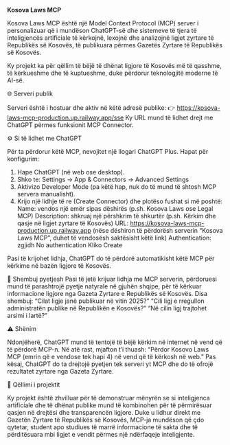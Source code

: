 **Kosova Laws MCP**

Kosova Laws MCP është një Model Context Protocol (MCP) server i personalizuar që i mundëson ChatGPT-së dhe sistemeve të tjera të inteligjencës artificiale të kërkojnë, lexojnë dhe analizojnë ligjet zyrtare të Republikës së Kosovës, të publikuara përmes Gazetës Zyrtare të Republikës së Kosovës.

Ky projekt ka për qëllim të bëjë të dhënat ligjore të Kosovës më të qasshme, të kërkueshme dhe të kuptueshme, duke përdorur teknologjitë moderne të AI-së.

🌐 Serveri publik

Serveri është i hostuar dhe aktiv në këtë adresë publike:
👉 https://kosova-laws-mcp-production.up.railway.app/sse
Ky URL mund të lidhet drejt me ChatGPT përmes funksionit MCP Connector.

⚙️ Si të lidhet me ChatGPT

Për ta përdorur këtë MCP, nevojitet një llogari ChatGPT Plus.
Hapat për konfigurim:
1. Hape ChatGPT (në web ose desktop).
2. Shko te: Settings → App & Connectors → Advanced Settings
3. Aktivizo Developer Mode
(pa këtë hap, nuk do të mund të shtosh MCP servera manualisht).
4. Krijo një lidhje të re (Create Connector) dhe plotëso fushat si më poshtë:
  Name: vendos një emër sipas dëshirës (p.sh. Kosova Laws ose Legal MCP)
  Description: shkruaj një përshkrim të shkurtër (p.sh. Kërkim dhe qasje në ligjet zyrtare të Kosovës)
  URL:
  https://kosova-laws-mcp-production.up.railway.app
  (nëse dëshiron të përdorësh serverin “Kosova Laws MCP”, duhet të vendosësh saktësisht këtë link)
  Authentication: zgjidh No authentication
  Kliko Create

Pasi të krijohet lidhja, ChatGPT do të përdorë automatikisht këtë MCP për kërkime në bazën ligjore të Kosovës.

💬 Shembuj pyetjesh
Pasi të jetë krijuar lidhja me MCP serverin, përdoruesi mund të parashtrojë pyetje natyrale në gjuhën shqipe, për të kërkuar informacione ligjore nga Gazeta Zyrtare e Republikës së Kosovës.
Disa shembuj:
“Cilat ligje janë publikuar në vitin 2025?”
“Cili ligj e rregullon administratën publike në Republikën e Kosovës?”
“Në cilin ligj trajtohet arsimi i lartë?”


⚠️ Shënim

Ndonjëherë, ChatGPT mund të tentojë të bëjë kërkim në internet në vend që të përdorë MCP-n.
Në atë rast, mjafton t’i thuash:
“Përdor Kosovo Laws MCP (emrin që e vendose tek hapi 4) në vend që të kërkosh në web.”
Pas kësaj, ChatGPT do ta drejtojë pyetjen tek serveri yt MCP dhe do të ofrojë rezultatet zyrtare nga Gazeta Zyrtare.


🎯 Qëllimi i projektit

Ky projekt është zhvilluar për të demonstruar mënyrën se si inteligjenca artificiale dhe të dhënat publike mund të kombinohen për të përmirësuar qasjen në drejtësi dhe transparencën ligjore.
Duke u lidhur direkt me Gazetën Zyrtare të Republikës së Kosovës, MCP-ja mundëson që çdo qytetar, student apo studiues të marrë informacione të sakta dhe të përditësuara mbi ligjet e vendit përmes një ndërfaqeje inteligjente.

